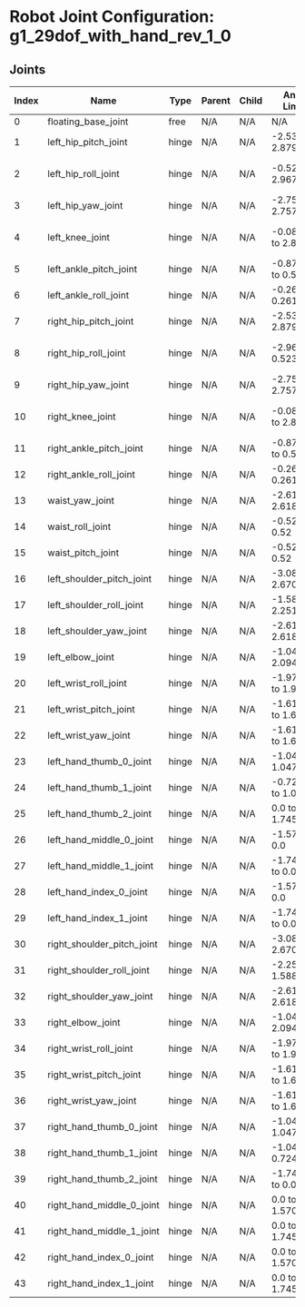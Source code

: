 # Robot Joint Configuration: g1_29dof_with_hand_rev_1_0

## Joints

| Index | Name | Type | Parent | Child | Angle Limits | Force Limits |
|---|---|---|---|---|---|---|
| 0 | floating_base_joint | free | N/A | N/A | N/A | N/A |
| 1 | left_hip_pitch_joint | hinge | N/A | N/A | -2.5307 to 2.8798 | -88.0 to 88.0 |
| 2 | left_hip_roll_joint | hinge | N/A | N/A | -0.5236 to 2.9671 | -139.0 to 139.0 |
| 3 | left_hip_yaw_joint | hinge | N/A | N/A | -2.7576 to 2.7576 | -88.0 to 88.0 |
| 4 | left_knee_joint | hinge | N/A | N/A | -0.087267 to 2.8798 | -139.0 to 139.0 |
| 5 | left_ankle_pitch_joint | hinge | N/A | N/A | -0.87267 to 0.5236 | -50.0 to 50.0 |
| 6 | left_ankle_roll_joint | hinge | N/A | N/A | -0.2618 to 0.2618 | -50.0 to 50.0 |
| 7 | right_hip_pitch_joint | hinge | N/A | N/A | -2.5307 to 2.8798 | -88.0 to 88.0 |
| 8 | right_hip_roll_joint | hinge | N/A | N/A | -2.9671 to 0.5236 | -139.0 to 139.0 |
| 9 | right_hip_yaw_joint | hinge | N/A | N/A | -2.7576 to 2.7576 | -88.0 to 88.0 |
| 10 | right_knee_joint | hinge | N/A | N/A | -0.087267 to 2.8798 | -139.0 to 139.0 |
| 11 | right_ankle_pitch_joint | hinge | N/A | N/A | -0.87267 to 0.5236 | -50.0 to 50.0 |
| 12 | right_ankle_roll_joint | hinge | N/A | N/A | -0.2618 to 0.2618 | -50.0 to 50.0 |
| 13 | waist_yaw_joint | hinge | N/A | N/A | -2.618 to 2.618 | -88.0 to 88.0 |
| 14 | waist_roll_joint | hinge | N/A | N/A | -0.52 to 0.52 | -50.0 to 50.0 |
| 15 | waist_pitch_joint | hinge | N/A | N/A | -0.52 to 0.52 | -50.0 to 50.0 |
| 16 | left_shoulder_pitch_joint | hinge | N/A | N/A | -3.0892 to 2.6704 | -25.0 to 25.0 |
| 17 | left_shoulder_roll_joint | hinge | N/A | N/A | -1.5882 to 2.2515 | -25.0 to 25.0 |
| 18 | left_shoulder_yaw_joint | hinge | N/A | N/A | -2.618 to 2.618 | -25.0 to 25.0 |
| 19 | left_elbow_joint | hinge | N/A | N/A | -1.0472 to 2.0944 | -25.0 to 25.0 |
| 20 | left_wrist_roll_joint | hinge | N/A | N/A | -1.97222 to 1.97222 | -25.0 to 25.0 |
| 21 | left_wrist_pitch_joint | hinge | N/A | N/A | -1.61443 to 1.61443 | -5.0 to 5.0 |
| 22 | left_wrist_yaw_joint | hinge | N/A | N/A | -1.61443 to 1.61443 | -5.0 to 5.0 |
| 23 | left_hand_thumb_0_joint | hinge | N/A | N/A | -1.0472 to 1.0472 | -2.45 to 2.45 |
| 24 | left_hand_thumb_1_joint | hinge | N/A | N/A | -0.724312 to 1.0472 | -1.4 to 1.4 |
| 25 | left_hand_thumb_2_joint | hinge | N/A | N/A | 0.0 to 1.74533 | -1.4 to 1.4 |
| 26 | left_hand_middle_0_joint | hinge | N/A | N/A | -1.5708 to 0.0 | -1.4 to 1.4 |
| 27 | left_hand_middle_1_joint | hinge | N/A | N/A | -1.74533 to 0.0 | -1.4 to 1.4 |
| 28 | left_hand_index_0_joint | hinge | N/A | N/A | -1.5708 to 0.0 | -1.4 to 1.4 |
| 29 | left_hand_index_1_joint | hinge | N/A | N/A | -1.74533 to 0.0 | -1.4 to 1.4 |
| 30 | right_shoulder_pitch_joint | hinge | N/A | N/A | -3.0892 to 2.6704 | -25.0 to 25.0 |
| 31 | right_shoulder_roll_joint | hinge | N/A | N/A | -2.2515 to 1.5882 | -25.0 to 25.0 |
| 32 | right_shoulder_yaw_joint | hinge | N/A | N/A | -2.618 to 2.618 | -25.0 to 25.0 |
| 33 | right_elbow_joint | hinge | N/A | N/A | -1.0472 to 2.0944 | -25.0 to 25.0 |
| 34 | right_wrist_roll_joint | hinge | N/A | N/A | -1.97222 to 1.97222 | -25.0 to 25.0 |
| 35 | right_wrist_pitch_joint | hinge | N/A | N/A | -1.61443 to 1.61443 | -5.0 to 5.0 |
| 36 | right_wrist_yaw_joint | hinge | N/A | N/A | -1.61443 to 1.61443 | -5.0 to 5.0 |
| 37 | right_hand_thumb_0_joint | hinge | N/A | N/A | -1.0472 to 1.0472 | -2.45 to 2.45 |
| 38 | right_hand_thumb_1_joint | hinge | N/A | N/A | -1.0472 to 0.724312 | -1.4 to 1.4 |
| 39 | right_hand_thumb_2_joint | hinge | N/A | N/A | -1.74533 to 0.0 | -1.4 to 1.4 |
| 40 | right_hand_middle_0_joint | hinge | N/A | N/A | 0.0 to 1.5708 | -1.4 to 1.4 |
| 41 | right_hand_middle_1_joint | hinge | N/A | N/A | 0.0 to 1.74533 | -1.4 to 1.4 |
| 42 | right_hand_index_0_joint | hinge | N/A | N/A | 0.0 to 1.5708 | -1.4 to 1.4 |
| 43 | right_hand_index_1_joint | hinge | N/A | N/A | 0.0 to 1.74533 | -1.4 to 1.4 |
